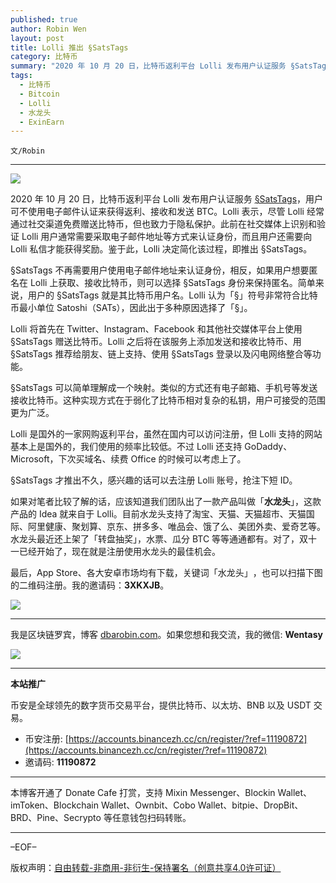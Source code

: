 ```yaml
---
published: true
author: Robin Wen
layout: post
title: Lolli 推出 §SatsTags
category: 比特币
summary: "2020 年 10 月 20 日，比特币返利平台 Lolli 发布用户认证服务 §SatsTags，用户可不使用电子邮件认证来获得返利、接收和发送 BTC。Lolli 表示，尽管 Lolli 经常通过社交渠道免费赠送比特币，但也致力于隐私保护。此前在社交媒体上识别和验证 Lolli 用户通常需要采取电子邮件地址等方式来认证身份，而且用户还需要向 Lolli 私信才能获得奖励。鉴于此，Lolli 决定简化该过程，即推出 §SatsTags。§SatsTags 才推出不久，感兴趣的话可以去注册 Lolli 账号，抢注下短 ID。对了，双十一已经开始了，现在就是注册使用水龙头的最佳机会。"
tags:
  - 比特币
  - Bitcoin
  - Lolli
  - 水龙头
  - ExinEarn
---
```


`文/Robin`

***

![](https://cdn.dbarobin.com/v2lrvn1.png)

2020 年 10 月 20 日，比特币返利平台 Lolli 发布用户认证服务 [§SatsTags](https://blog.lolli.com/introducing-lolli-satstags/)，用户可不使用电子邮件认证来获得返利、接收和发送 BTC。Lolli 表示，尽管 Lolli 经常通过社交渠道免费赠送比特币，但也致力于隐私保护。此前在社交媒体上识别和验证 Lolli 用户通常需要采取电子邮件地址等方式来认证身份，而且用户还需要向 Lolli 私信才能获得奖励。鉴于此，Lolli 决定简化该过程，即推出 §SatsTags。

§SatsTags 不再需要用户使用电子邮件地址来认证身份，相反，如果用户想要匿名在 Lolli 上获取、接收比特币，则可以选择 §SatsTags 身份来保持匿名。简单来说，用户的 §SatsTags 就是其比特币用户名。Lolli 认为「§」符号非常符合比特币最小单位 Satoshi（SATs），因此出于多种原因选择了「§」。

Lolli 将首先在 Twitter、Instagram、Facebook 和其他社交媒体平台上使用 §SatsTags 赠送比特币。Lolli 之后将在该服务上添加发送和接收比特币、用 §SatsTags 推荐给朋友、链上支持、使用 §SatsTags 登录以及闪电网络整合等功能。

§SatsTags 可以简单理解成一个映射。类似的方式还有电子邮箱、手机号等发送接收比特币。这种实现方式在于弱化了比特币相对复杂的私钥，用户可接受的范围更为广泛。

Lolli 是国外的一家网购返利平台，虽然在国内可以访问注册，但 Lolli 支持的网站基本上是国外的，我们使用的频率比较低。不过 Lolli 还支持 GoDaddy、Microsoft，下次买域名、续费 Office 的时候可以考虑上了。

§SatsTags 才推出不久，感兴趣的话可以去注册 Lolli 账号，抢注下短 ID。

如果对笔者比较了解的话，应该知道我们团队出了一款产品叫做「**水龙头**」，这款产品的 Idea 就来自于 Lolli。目前水龙头支持了淘宝、天猫、天猫超市、天猫国际、阿里健康、聚划算、京东、拼多多、唯品会、饿了么、美团外卖、爱奇艺等。水龙头最近还上架了「转盘抽奖」，水票、瓜分 BTC 等等通通都有。对了，双十一已经开始了，现在就是注册使用水龙头的最佳机会。

最后，App Store、各大安卓市场均有下载，关键词「水龙头」​，也可以扫描​下图的二维码注册。​我的邀请码：**3XKXJB**。​

![](https://cdn.dbarobin.com/kwdjijt.png)

***

我是区块链罗宾，博客 [dbarobin.com](https://dbarobin.com/)。如果您想和我交流，我的微信: **Wentasy**

![](https://cdn.dbarobin.com/v4yywe2.png)

***

**本站推广**

币安是全球领先的数字货币交易平台，提供比特币、以太坊、BNB 以及 USDT 交易。

* 币安注册: [https://accounts.binancezh.cc/cn/register/?ref=11190872](https://accounts.binancezh.cc/cn/register/?ref=11190872)
* 邀请码: **11190872**

***

本博客开通了 Donate Cafe 打赏，支持 Mixin Messenger、Blockin Wallet、imToken、Blockchain Wallet、Ownbit、Cobo Wallet、bitpie、DropBit、BRD、Pine、Secrypto 等任意钱包扫码转账。

<center>
    <div class="--donate-button"
         data-button-id="f8b9df0d-af9a-460d-8258-d3f435445075"
    ></div>
</center>

***

–EOF–

版权声明：[自由转载-非商用-非衍生-保持署名（创意共享4.0许可证）](http://creativecommons.org/licenses/by-nc-nd/4.0/deed.zh)